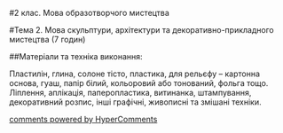 <div id="hypercomments_widget" class="js-hypercomments-widget invisible"></div>

#2 клас. Мова образотворчого мистецтва 

#Тема 2.  Мова скульптури, архітектури та декоративно-прикладного мистецтва (7 годин)

##Матеріали та техніка виконання:

Пластилін, глина, солоне тісто, пластика, для рельєфу – картонна основа, гуаш, папір білий, кольоровий або тонований, фольга тощо. Ліплення, аплікація, паперопластика,  витинанка, штампування, декоративний розпис, інші графічні, живописні та змішані техніки.


<div class="js-hypercomments-container">
    <a href="http://hypercomments.com" class="hc-link" title="comments widget">comments powered by HyperComments</a>
</div>